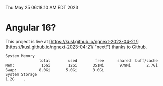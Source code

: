 Thu May 25 06:18:10 AM EDT 2023

# Angular 16?


This project is live at [https://kusl.github.io/ngnext-2023-04-21/](https://kusl.github.io/ngnext-2023-04-21/ "next!") thanks to Github.

```bash
System Memory
               total        used        free      shared  buff/cache   available
Mem:            15Gi        12Gi       351Mi       979Mi       2.7Gi       1.7Gi
Swap:          8.0Gi       5.0Gi       3.0Gi
System Storage
1.2G	.
```
```bash
